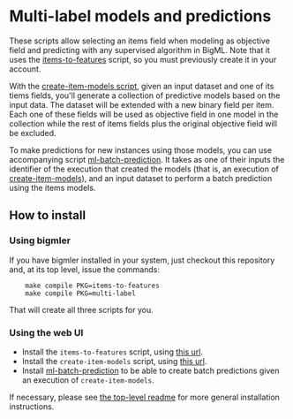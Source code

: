 # Multi-label models and predictions

These scripts allow selecting an items field when modeling as objective field
and predicting with any
supervised algorithm in BigML. Note that it uses the
[items-to-features](items-to-features)
script, so you must previously create it in your account.

With the [create-item-models script](create-item-models),
given an input dataset and one of its tiems fields, you'll
generate a collection of predictive models based on the input data.
The dataset will be extended with a new binary field per item. Each one
of these fields will be used as objective field in one model in the
collection while the rest of items fields plus the original objective
field will be excluded.

To make predictions for new instances using those models, you can use
accompanying script [ml-batch-prediction](ml-batch-prediction).
It takes as one of their
inputs the identifier of the execution that created the models (that
is, an execution of [create-item-models](create-item-models)),
and an input dataset to perform a batch prediction using the items models.

## How to install

### Using bigmler

If you have bigmler installed in your system, just checkout this
repository and, at its top level, issue the commands:

        make compile PKG=items-to-features
        make compile PKG=multi-label

That will create all three scripts for you.

### Using the web UI

- Install the `items-to-features` script, using
  [this url](./items-to-features).
- Install the `create-item-models` script, using
  [this url](./create-item-models).
- Install [ml-batch-prediction](./ml-batch-prediction) to be able to create
  batch predictions given an execution of `create-item-models`.

If necessary, please see [the top-level readme](../readme.md) for more general
installation instructions.
